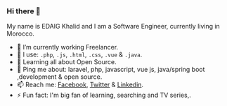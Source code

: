 ### Hi there 👋


My name is EDAIG Khalid and I am a Software Engineer, currently living in Morocco.


- 🔭 I’m currently working Freelancer.
- 🌱 I use: `.php`, `.js`, `.html`, `.css`, `.vue` & `.java`.
- 👯 Learning all about Open Source.
- 💬 Ping me about: laravel, php, javascript, vue js, java/spring boot ,development & open source.
- 📫 Reach me: [Facebook](https://www.facebook.com/KHALID.EDAIG), [Twitter](https://twitter.com/KhalidEdaig) & [Linkedin](https://www.linkedin.com/in/khalid-edaig-41057315a/).
- ⚡ Fun fact: I'm big fan of learning, searching and TV series,.
